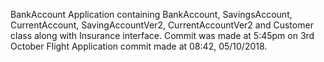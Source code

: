 BankAccount Application containing BankAccount, SavingsAccount, CurrentAccount, SavingAccountVer2, CurrentAccountVer2 and Customer class along with Insurance interface. Commit was made at 5:45pm on 3rd October
Flight Application
commit made at 08:42, 05/10/2018.
